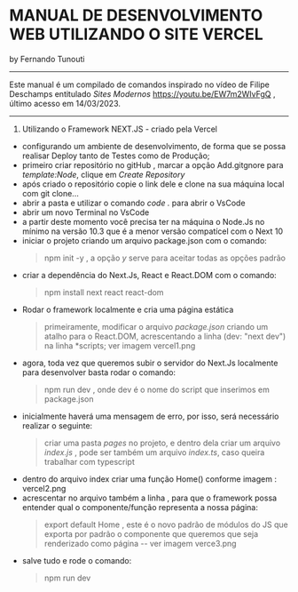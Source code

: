 # MANUAL DE DESENVOLVIMENTO WEB UTILIZANDO O SITE VERCEL


by Fernando Tunouti


---

Este manual é um compilado de comandos inspirado no vídeo de Filipe Deschamps entitulado *Sites Modernos*  https://youtu.be/EW7m2WIvFgQ , último acesso em 14/03/2023.


---
1. Utilizando o Framework NEXT.JS -  criado pela Vercel
 * configurando um ambiente de desenvolvimento, de forma que se possa realisar Deploy tanto de Testes como de Produção;
 * primeiro criar repositório no gitHub , marcar a opção Add.gitgnore para *template:Node*, clique em *Create Repository*
 * após criado o repositório copie o link dele e clone na sua máquina local com git clone...
 * abrir a pasta e utilizar o comando *code .* para abrir o VsCode
 * abrir um novo Terminal no VsCode
 * a partir deste momento você precisa ter na máquina o Node.Js no mínimo na versão 10.3 que é a menor versão compatícel com o Next 10
 * iniciar o projeto criando um arquivo package.json com o comando:
    > npm init -y , a opção *y* serve para aceitar todas as opções padrão 
 * criar a dependência do Next.Js, React  e React.DOM com o comando:
    > npm install next react react-dom
 *  Rodar o framework localmente e cria uma página estática 
    > primeiramente, modificar o arquivo *package.json*  criando um atalho para o React.DOM, acrescentando a linha (dev: "next dev") na linha *scripts; ver imagem vercel1.png
 * agora, toda vez que queremos subir o servidor do Next.Js localmente para desenvolver basta rodar o comando:
    > npm run dev , onde dev é o nome do script que inserimos em package.json
 * inicialmente haverá uma mensagem de erro, por isso, será necessário realizar o seguinte:
    > criar uma pasta *pages* no projeto, e dentro dela criar um arquivo *index.js* , pode ser também um arquivo *index.ts*, caso queira trabalhar com typescript
 * dentro do arquivo index criar uma função Home() conforme imagem : vercel2.png
 * acrescentar no arquivo também a linha , para que o framework possa entender qual o componente/função representa a nossa página:
    > export default Home , este é o novo padrão de módulos do JS que exporta por padrão o componente que queremos que seja renderizado como página -- ver imagem verce3.png
 * salve tudo e rode o comando:
    > npm run dev










